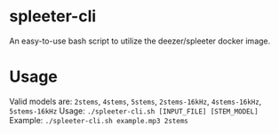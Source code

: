 # spleeter-cli
An easy-to-use bash script to utilize the deezer/spleeter docker image.

# Usage
Valid models are: `2stems`, `4stems`, `5stems`, `2stems-16kHz`, `4stems-16kHz`, `5stems-16kHz`
Usage: `./spleeter-cli.sh [INPUT_FILE] [STEM_MODEL]`
Example: `./spleeter-cli.sh example.mp3 2stems`
